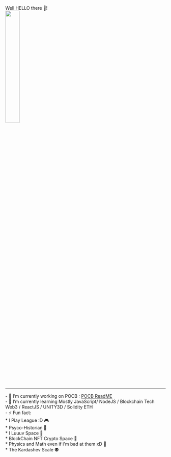 <!DOCTYPE>
<html>
	<body container="fluid">
		<div class="row card">
    			<div>
				<span  style="text-align:center">Well HELLO there 👋!</span>
				<br/>
				<img 
					width="30%" 
					heigth="30%" 
					src="https://user-images.githubusercontent.com/107952919/184846192-667ab018-58d5-4b8f-ae29-f14b0a41120c.jpg" 
				/>
			</div>
			<hr/>
			<div>
				- 🔭 I’m currently working on POCB : <a href="https://github.com/AggelosQubit/pocb#readme">POCB ReadME</a><br/>
				- 🌱 I’m currently learning Mostly JavaScript/ NodeJS / Blockchain Tech Web3 / ReactJS / UNITY3D / Solidity ETH<br/>
				- ⚡ Fun fact: <br/>
						* I Play League :D 🎮<br/>
						* Psyco-Historian 🧙<br/>
						* I Luuuv Space 🌌<br/>
						* BlockChain NFT Crypto Space 📒<br/>
						* Physics and Math even if i'm bad at them xD 🔭<br/>
						* The Kardashev Scale 👽<br/>
			</div>
		</div>
  	</body>
</html>

